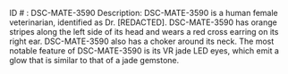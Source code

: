 ID # : DSC-MATE-3590
Description: DSC-MATE-3590 is a human female veterinarian, identified as Dr. [REDACTED]. DSC-MATE-3590 has orange stripes along the left side of its head and wears a red cross earring on its right ear. DSC-MATE-3590 also has a choker around its neck. The most notable feature of DSC-MATE-3590 is its VR jade LED eyes, which emit a glow that is similar to that of a jade gemstone.